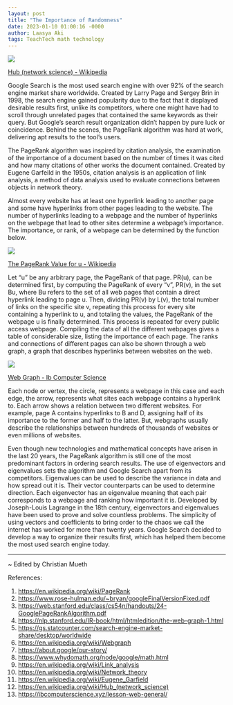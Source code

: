 ```yaml
---
layout: post
title: "The Importance of Randomness"
date: 2023-01-10 01:00:16 -0000
author: Laasya Aki
tags: TeachTech math technology
---
```

![](https://img1.wsimg.com/isteam/ip/256c2eac-6fce-4fa6-8cc2-cb0858d3cc58/Internet_map_4096.png/:/cr=t:0%25,l:0%25,w:100%25,h:100%25/rs=w:1280)

[Hub (network science) - Wikipedia](https://en.wikipedia.org/wiki/Hub_(network_science))

Google Search is the most used search engine with over 92% of the search engine market share worldwide. Created by Larry Page and Sergey Brin in 1998, the search engine gained popularity due to the fact that it displayed desirable results first, unlike its competitors, where one might have had to scroll through unrelated pages that contained the same keywords as their query. But Google’s search result organization didn’t happen by pure luck or coincidence. Behind the scenes, the PageRank algorithm was hard at work, delivering apt results to the tool’s users. 

The PageRank algorithm was inspired by citation analysis, the examination of the importance of a document based on the number of times it was cited and how many citations of other works the document contained. Created by Eugene Garfeild in the 1950s, citation analysis is an application of link analysis, a method of data analysis used to evaluate connections between objects in network theory. 

Almost every website has at least one hyperlink leading to another page and some have hyperlinks from other pages leading to the website. The number of hyperlinks leading to a webpage and the number of hyperlinks on the webpage that lead to other sites determine a webpage’s importance. The importance, or rank, of a webpage can be determined by the function below.

![](https://img1.wsimg.com/isteam/ip/256c2eac-6fce-4fa6-8cc2-cb0858d3cc58/Screen%20Shot%202021-08-08%20at%2011.18.53%20PM.png/:/rs=w:1280)

[The PageRank Value for u - Wikipedia](https://en.wikipedia.org/wiki/PageRank)

Let “u” be any arbitrary page, the PageRank of that page. PR(u), can be determined first, by computing the PageRank of every “v”, PR(v), in the set Bu, where Bu refers to the set of all web pages that contain a direct hyperlink leading to page u. Then, dividing PR(v) by L(v), the total number of links on the specific site v, repeating this process for every site containing a hyperlink to u, and totaling the values, the PageRank of the webpage u is finally determined. This process is repeated for every public access webpage. Compiling the data of all the different webpages gives a table of considerable size, listing the importance of each page. The ranks and connections of different pages can also be shown through a web graph, a graph that describes hyperlinks between websites on the web.

![](https://img1.wsimg.com/isteam/ip/256c2eac-6fce-4fa6-8cc2-cb0858d3cc58/strong.png/:/cr=t:0%25,l:0%25,w:100%25,h:100%25/rs=w:1280)

[Web Graph - Ib Computer Science](https://ibcomputerscience.xyz/lesson-web-general/)

Each node or vertex, the circle, represents a webpage in this case and each edge, the arrow, represents what sites each webpage contains a hyperlink to. Each arrow shows a relation between two different websites. For example, page A contains hyperlinks to B and D, assigning half of its importance to the former and half to the latter. But, webgraphs usually describe the relationships between hundreds of thousands of websites or even millions of websites.

Even though new technologies and mathematical concepts have arisen in the last 20 years, the PageRank algorithm is still one of the most predominant factors in ordering search results. The use of eigenvectors and eigenvalues sets the algorithm and Google Search apart from its competitors. Eigenvalues can be used to describe the variance in data and how spread out it is. Their vector counterparts can be used to determine direction. Each eigenvector has an eigenvalue meaning that each pair corresponds to a webpage and ranking how important it is. Developed by Joseph-Louis Lagrange in the 18th century, eigenvectors and eigenvalues have been used to prove and solve countless problems. The simplicity of using vectors and coefficients to bring order to the chaos we call the internet has worked for more than twenty years. Google Search decided to develop a way to organize their results first, which has helped them become the most used search engine today.

-------------
~ Edited by Christian Mueth


References:

1. https://en.wikipedia.org/wiki/PageRank
2. https://www.rose-hulman.edu/~bryan/googleFinalVersionFixed.pdf
3. https://web.stanford.edu/class/cs54n/handouts/24-GooglePageRankAlgorithm.pdf 
4. https://nlp.stanford.edu/IR-book/html/htmledition/the-web-graph-1.html 
5. https://gs.statcounter.com/search-engine-market-share/desktop/worldwide
6. https://en.wikipedia.org/wiki/Webgraph
7. https://about.google/our-story/ 
8. https://www.whydomath.org/node/google/math.html 
9. https://en.wikipedia.org/wiki/Link_analysis
10. https://en.wikipedia.org/wiki/Network_theory
11. https://en.wikipedia.org/wiki/Eugene_Garfield
12. https://en.wikipedia.org/wiki/Hub_(network_science)
13. https://ibcomputerscience.xyz/lesson-web-general/
